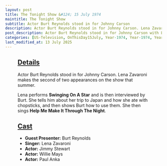 ```yaml
---
layout: post
title: The Tonight Show &#124; 15 July 1974
maintitle: The Tonight Show
subtitle: Actor Burt Reynolds stood in for Johnny Carson
description: Actor Burt Reynolds stood in for Johnny Carson. Lena Zavaroni makes the second of two appearances on the show that summer. Lena performs Swinging On A Star and is then interviewed by Burt. She tells him about her trip to Japan and how she ate with chopsticks, and then shows Burt how to use them. She then sings Help Me Make It Through The Night.
post_description: Actor Burt Reynolds stood in for Johnny Carson with Lena Zavaroni making her second of two appearances on the show.
categories: [US-Television, OnThisDay15July, Year-1974, Year-1974, Year-1974]
last_modified_at: 13 July 2025
---
```


<figure class="fig3">
<div class="CardLayout">
<div class="CardItem">
<h2 id="infobox1" class="infobox"><a href="#infobox1">Details</a></h2>
<div class="CardItem split">
<p>Actor Burt Reynolds stood in for Johnny Carson. Lena Zavaroni makes the second of two appearances on the show that summer.</p>
<p>Lena performs <strong>Swinging On A Star</strong> and is then interviewed by Burt. She tells him about her trip to Japan and how she ate with chopsticks, and then shows Burt how to use them. She then sings <strong>Help Me Make It Through The Night</strong>.</p>
</div>
</div>
</div>
</figure>

<figure class="fig3">
<div class="CardLayout">
<div class="CardItem">
<h2 id="infobox2" class="infobox"><a href="#infobox2">Cast</a></h2>
<div class="CardItem split">
<ul>
<li><strong>Guest Presenter:</strong> Burt Reynolds</li>
<li><strong>Singer:</strong> Lena Zavaroni</li>
<li><strong>Actor:</strong> Jimmy Stewart</li>
<li><strong>Actor:</strong> Willie Mays</li>
<li><strong>Actor:</strong> Paul Anka</li>
</ul>
</div>
</div>
</div>
</figure>
